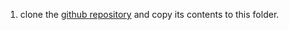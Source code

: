 1. clone the [github repository](https://github.com/skymoonlight/biased-sents-annotation) and copy its contents to this folder.